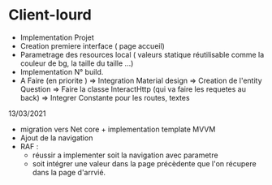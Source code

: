 # Client-lourd

- Implementation Projet
- Creation premiere interface ( page accueil)
- Parametrage des resources local ( valeurs statique réutilisable comme la couleur de bg, la taille du taille ...)
- Implementation N° build. 
- A Faire (en priorite )
    => Integration Material design
    => Creation de l'entity Question
    => Faire la classe InteractHttp (qui va faire les requetes au back)
    => Integrer Constante pour les routes, textes


13/03/2021
- migration vers Net core + implementation template MVVM
- Ajout de la navigation 
- RAF : 
    - réussir a implementer soit la navigation avec parametre 
    - soit intégrer une valeur dans la page précèdente que l'on récupere dans la page d'arrvié.
